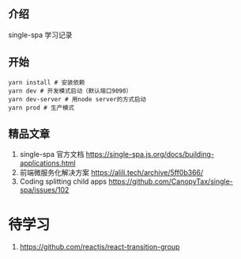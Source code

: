 ## 介绍

single-spa 学习记录

## 开始

```
yarn install # 安装依赖
yarn dev # 开发模式启动（默认端口9090）
yarn dev-server # 用node server的方式启动
yarn prod # 生产模式
```

## 精品文章

1. single-spa 官方文档 https://single-spa.js.org/docs/building-applications.html
2. 前端微服务化解决方案 https://alili.tech/archive/5ff0b366/
3. Coding splitting child apps https://github.com/CanopyTax/single-spa/issues/102

# 待学习

1. https://github.com/reactjs/react-transition-group
